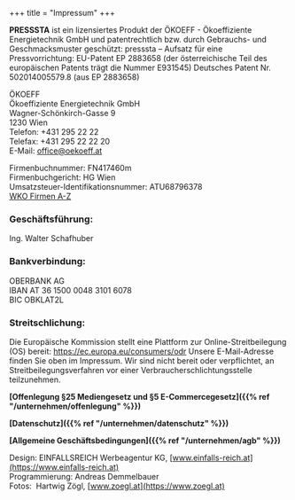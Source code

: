+++
title = "Impressum"
+++



__PRESSSTA__ ist ein lizensiertes Produkt der ÖKOEFF - Ökoeffiziente Energietechnik GmbH und patentrechtlich bzw. durch Gebrauchs- und Geschmacksmuster geschützt:
presssta – Aufsatz für eine Pressvorrichtung: EU-Patent EP 2883658 (der österreichische Teil des europäischen Patents trägt die Nummer E931545) 
Deutsches Patent Nr. 502014005579.8 (aus EP 2883658)

ÖKOEFF  
Ökoeffiziente Energietechnik GmbH  
Wagner-Schönkirch-Gasse 9  
1230 Wien  
Telefon: +431 295 22 22  
Telefax: +431 295 22 22 20  
E-Mail: office@oekoeff.at 

Firmenbuchnummer: FN417460m  
Firmenbuchgericht: HG Wien  
Umsatzsteuer-Identifikationsnummer: ATU68796378  
[WKO Firmen A-Z](https://firmen.wko.at/Web/DetailsKontakt.aspx?FirmaID=9a4b5d28-42b2-4d33-b48c-3c9e3d1a6f47&StandortID=0&Suchbegriff=ökoeff&Page=1)

### Geschäftsführung:  
Ing. Walter Schafhuber

### Bankverbindung:  
OBERBANK AG  
IBAN AT 36 1500 0048 3101 6078  
BIC OBKLAT2L

### Streitschlichung:
Die Europäische Kommission stellt eine Plattform zur Online-Streitbeilegung (OS) bereit: https://ec.europa.eu/consumers/odr
Unsere E-Mail-Adresse finden Sie oben im Impressum. Wir sind nicht bereit oder verpflichtet, an Streitbeilegungsverfahren vor einer Verbraucherschlichtungsstelle teilzunehmen.

__[Offenlegung §25 Mediengesetz und §5 E-Commercegesetz]({{% ref "/unternehmen/offenlegung" %}})__

__[Datenschutz]({{% ref "/unternehmen/datenschutz" %}})__

__[Allgemeine Geschäftsbedingungen]({{% ref "/unternehmen/agb" %}})__

Design: EINFALLSREICH Werbeagentur KG, [www.einfalls-reich.at](https://www.einfalls-reich.at)  
Programmierung: Andreas Demmelbauer  
Fotos:  Hartwig Zögl, [www.zoegl.at](https://www.zoegl.at)
